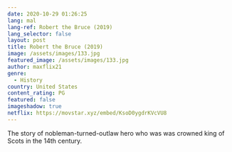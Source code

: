 ```yaml
---
date: 2020-10-29 01:26:25
lang: mal
lang-ref: Robert the Bruce (2019)
lang_selector: false
layout: post
title: Robert the Bruce (2019)
image: /assets/images/133.jpg
featured_image: /assets/images/133.jpg
author: maxflix21
genre:
  - History
country: United States
content_rating: PG
featured: false
imageshadow: true
netflix: https://movstar.xyz/embed/KsoD0ygdrKVcVU8
---
```

The story of nobleman-turned-outlaw hero who was was crowned king of Scots in the 14th century.